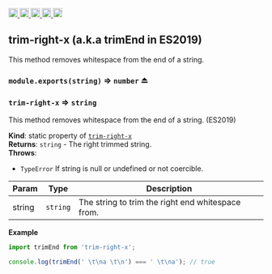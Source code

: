 <a href="https://travis-ci.org/Xotic750/trim-right-x"
  title="Travis status">
<img
  src="https://travis-ci.org/Xotic750/trim-right-x.svg?branch=master"
  alt="Travis status" height="18">
</a>
<a href="https://david-dm.org/Xotic750/trim-right-x"
  title="Dependency status">
<img src="https://david-dm.org/Xotic750/trim-right-x/status.svg"
  alt="Dependency status" height="18"/>
</a>
<a
  href="https://david-dm.org/Xotic750/trim-right-x?type=dev"
  title="devDependency status">
<img src="https://david-dm.org/Xotic750/trim-right-x/dev-status.svg"
  alt="devDependency status" height="18"/>
</a>
<a href="https://badge.fury.io/js/trim-right-x"
  title="npm version">
<img src="https://badge.fury.io/js/trim-right-x.svg"
  alt="npm version" height="18">
</a>
<a href="https://www.jsdelivr.com/package/npm/trim-right-x"
  title="jsDelivr hits">
<img src="https://data.jsdelivr.com/v1/package/npm/trim-right-x/badge?style=rounded"
  alt="jsDelivr hits" height="18">
</a>

<a name="module_trim-right-x"></a>

## trim-right-x (a.k.a trimEnd in ES2019)

This method removes whitespace from the end of a string.

<a name="exp_module_trim-right-x--module.exports"></a>

### `module.exports(string)` ⇒ <code>number</code> ⏏

<a name="module_trim-right-x"></a>

### `trim-right-x` ⇒ <code>string</code>

This method removes whitespace from the end of a string. (ES2019)

**Kind**: static property of [<code>trim-right-x</code>](#module_trim-right-x)  
**Returns**: <code>string</code> - The right trimmed string.  
**Throws**:

- <code>TypeError</code> If string is null or undefined or not coercible.

| Param  | Type                | Description                                       |
| ------ | ------------------- | ------------------------------------------------- |
| string | <code>string</code> | The string to trim the right end whitespace from. |

**Example**

```js
import trimEnd from 'trim-right-x';

console.log(trimEnd(' \t\na \t\n') === ' \t\na'); // true
```

